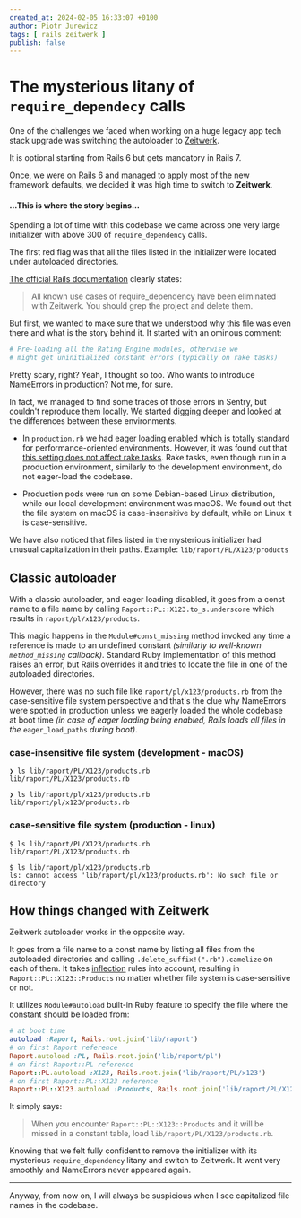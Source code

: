 ```yaml
---
created_at: 2024-02-05 16:33:07 +0100
author: Piotr Jurewicz
tags: [ rails zeitwerk ]
publish: false
---
```


# The mysterious litany of `require_dependecy` calls

One of the challenges we faced when working on a huge legacy app tech stack upgrade was switching the autoloader
to [Zeitwerk](https://github.com/fxn/zeitwerk).

It is optional starting from Rails 6 but gets mandatory in Rails 7.

Once, we were on Rails 6 and managed to apply most of the new framework defaults, we decided it was high time to switch
to __Zeitwerk__.

#### ...This is where the story begins...

Spending a lot of time with this codebase we came across one very large initializer with above 300
of `require_dependency` calls.

The first red flag was that all the files listed in the initializer were located under autoloaded directories.

[The official Rails documentation](https://guides.rubyonrails.org/classic_to_zeitwerk_howto.html#delete-require-dependency-calls)
clearly states:
> All known use cases of require_dependency have been eliminated with Zeitwerk. You should grep the project and delete
> them.

But first, we wanted to make sure that we understood why this file was even there and what is the story behind it.
It started with an ominous comment:

```ruby
# Pre-loading all the Rating Engine modules, otherwise we
# might get uninitialized constant errors (typically on rake tasks)
```

Pretty scary, right? Yeah, I thought so too. Who wants to introduce NameErrors in production? Not me, for sure.

In fact, we managed to find some traces of those errors in Sentry, but couldn't reproduce them locally. We started
digging deeper and looked at the differences between these environments.

- In `production.rb` we had eager loading enabled which is totally standard for performance-oriented environments.
  However, it was found out
  that [this setting does not affect rake tasks](https://www.codegram.com/blog/rake-ignores-eager-loading-rails-config/).
  Rake tasks, even though run in a production environment, similarly to the development environment, do not eager-load
  the codebase.

- Production pods were run on some Debian-based Linux distribution, while our local development environment was macOS.
  We found out that the file system on macOS is case-insensitive by default, while on Linux it is case-sensitive.

We have also noticed that files listed in the mysterious initializer had unusual capitalization in their paths.
Example: `lib/raport/PL/X123/products`

## Classic autoloader

With a classic autoloader, and eager loading disabled, it goes from a const name to a file name by
calling `Raport::PL::X123.to_s.underscore` which results in `raport/pl/x123/products`.

This magic happens in the `Module#const_missing` method invoked any time a reference is made to an undefined constant
_(similarly to well-known `method_missing` callback)_.
Standard Ruby implementation of this method raises an error, but Rails overrides it and tries to locate the file in one
of the autoloaded directories.

However, there was no such file like `raport/pl/x123/products.rb` from the case-sensitive file system perspective and
that's the clue why NameErrors were spotted in production unless we eagerly loaded the whole codebase at boot time _(in
case of eager loading being enabled, Rails loads all files in the_ `eager_load_paths` _during boot)_.

### case-insensitive file system (development - macOS)

```
❯ ls lib/raport/PL/X123/products.rb
lib/raport/PL/X123/products.rb

❯ ls lib/raport/pl/x123/products.rb
lib/raport/pl/x123/products.rb
```

### case-sensitive file system (production - linux)

```
$ ls lib/raport/PL/X123/products.rb
lib/raport/PL/X123/products.rb

$ ls lib/raport/pl/x123/products.rb
ls: cannot access 'lib/raport/pl/x123/products.rb': No such file or directory
```

## How things changed with Zeitwerk

Zeitwerk autoloader works in the opposite way.

It goes from a file name to a const name by listing all files from the autoloaded directories and
calling `.delete_suffix!(".rb").camelize` on each of them.
It takes [inflection](https://github.com/fxn/zeitwerk?tab=readme-ov-file#inflection) rules into account, resulting
in `Raport::PL::X123::Products` no matter whether file system is case-sensitive or not.

It utilizes `Module#autoload` built-in Ruby feature to specify the file where the constant should be loaded from:

```ruby
# at boot time
autoload :Raport, Rails.root.join('lib/raport')
# on first Raport reference
Raport.autoload :PL, Rails.root.join('lib/raport/pl')
# on first Raport::PL reference
Raport::PL.autoload :X123, Rails.root.join('lib/raport/PL/x123')
# on first Raport::PL::X123 reference
Raport::PL::X123.autoload :Products, Rails.root.join('lib/raport/PL/X123/products.rb')
```

It simply says:
> When you encounter `Raport::PL::X123::Products` and it will be missed in a constant table,
> load `lib/raport/PL/X123/products.rb`.

Knowing that we felt fully confident to remove the initializer with its mysterious `require_dependency` litany and
switch to Zeitwerk. It went very smoothly and NameErrors never appeared again.
___
Anyway, from now on, I will always be suspicious when I see capitalized file names in the codebase.